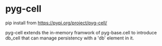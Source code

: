 # pyg-cell

pip install from https://pypi.org/project/pyg-cell/

pyg-cell extends the in-memory framwork of pyg-base.cell to introduce db_cell that can manage persistency with a 'db' element in it.
